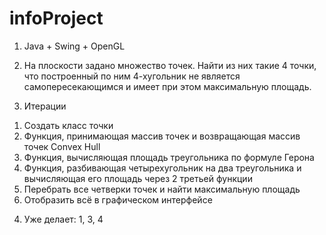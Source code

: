 # infoProject


1) Java + Swing + OpenGL
2) На плоскости задано множество точек. Найти из них такие 4 точки, что построенный
по ним 4-хугольник не является самопересекающимся и имеет при этом
максимальную площадь.

3) Итерации
  1. Создать класс точки
  2. Функция, принимающая массив точек и возвращающая массив точек Convex Hull
  3. Функция, вычисляющая площадь треугольника по формуле Герона
  4. Функция, разбивающая четырехугольник на два треугольника и вычисляющая его площадь через 2 третьей функции
  5. Перебрать все четверки точек и найти максимальную площадь
  6. Отобразить всё в графическом интерфейсе
  
4) Уже делает: 1, 3, 4
